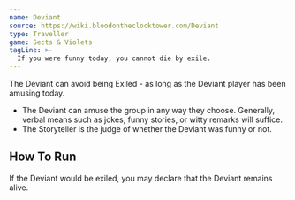 ```yaml
---
name: Deviant
source: https://wiki.bloodontheclocktower.com/Deviant
type: Traveller
game: Sects & Violets
tagLine: >-
  If you were funny today, you cannot die by exile.
---
```


The Deviant can avoid being Exiled - as long as the Deviant player has
been amusing today.

- The Deviant can amuse the group in any way they choose. Generally,
  verbal means such as jokes, funny stories, or witty remarks will
  suffice.
- The Storyteller is the judge of whether the Deviant was funny or not.

## How To Run

If the Deviant would be exiled, you may declare that the Deviant remains
alive.
